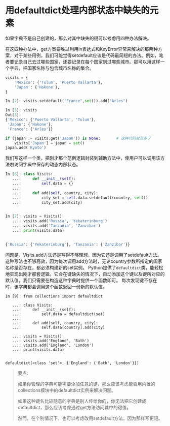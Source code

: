 # 用defaultdict处理内部状态中缺失的元素

如果字典不是自己创建的，那么对其中缺失的键可以考虑用四种办法解决。

在这四种办法中，get方案要胜过利用in表达式和KeyError异常来解决的那两种方案，对于某些用例，我们可能觉得setdefault应该是代码最简短的办法。例如，笔者要记录自己去过哪些国家，还要记录在每个国家到过哪些城市。那可以用这样一个字典，把国家名称与包含城市名称的集合。

```python
visits = {
    'Mexico': {'Tulum', 'Puerto Vallarta'},
    'Japan': {'Hakone'},
}

In [2]: visits.setdefault("France",set()).add("Arles")

In [3]: visits
Out[3]:
{'Mexico': {'Puerto Vallarta', 'Tulum'},
 'Japan': {'Hakone'},
 'France': {'Arles'}}
```

```python
if (japan := visits.get('Japan')) is None:       # 这种代码就长多了
    visits['Japan'] = japan = set()
japan.add('Kyoto')
```

我们写这样一个类，把刚才那个范例逻辑封装到辅助方法中，使用户可以调用该方法啦访问字典中保存的动态内部状态。

```python
In [6]: class Visits:
   ...:     def __init__(self):
   ...:         self.data = {}
   ...:
   ...:     def add(self, country, city):
   ...:         city_set = self.data.setdefault(country, set())
   ...:         city_set.add(city)
    

In [7]: visits = Visits()
   ...: visits.add('Russia', 'Yekaterinburg')
   ...: visits.add('Tanzania', 'Zanzibar')
   ...: print(visits.data)

    
{'Russia': {'Yekaterinburg'}, 'Tanzania': {'Zanzibar'}}
```

问题是，Visits.add方法还是写得不够理想，因为它还是调用了setdefault方法。这种写法也不够高效，因为每次调用add方法时，无论country参数所指定的国家名称是否存在，都必须构建新的set实例。
Python提供了`defaultdict`类，能轻松地实现出刚才那套逻辑。它会在键缺失的情况下，自动添加这个键以及键所对应的默认值。我们只需要在构造这种字典时提供一个函数即可。
每次发现键不存在时，该字典都会调用这个函数返回一份新的默认值。

```
In [9]: from collections import defaultdict

   ...: class Visits:
   ...:     def __init__(self):
   ...:         self.data = defaultdict(set)
   ...:
   ...:     def add(self, country, city):
   ...:         self.data[country].add(city)

   ...: visits = Visits()
   ...: visits.add('England', 'Bath')
   ...: visits.add('England', 'London')
   ...: print(visits.data)


defaultdict(<class 'set'>, {'England': {'Bath', 'London'}})
```

> 要点:
>
> 如果你管理的字典可能需要添加任意的键，那么应该考虑能否用内置的collections模块中的defaultdict实例来解决问题。
>
> 如果这种键名比较随意的字典是别人传给你的，你无法把它创建成defaultdict，那么应该考虑通过get方法访问其中的键值。
>
> 然而，在个别情况下，也可以考虑改用setdefault方法，因为那样写更短。